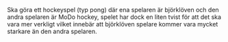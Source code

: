 Ska göra ett hockeyspel (typ pong) där ena spelaren är björklöven och den andra spelaren är MoDo hockey, spelet har dock en liten tvist för att det ska vara mer verkligt vilket innebär att björklöven spelare kommer vara mycket starkare än den andra spelaren.